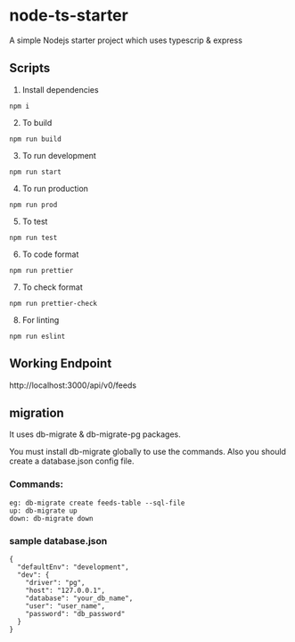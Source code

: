 # node-ts-starter

A simple Nodejs starter project which uses typescrip &amp; express

## Scripts

1. Install dependencies

```
npm i
```

2. To build

```
npm run build
```

3. To run development

```
npm run start
```

4. To run production

```
npm run prod
```

5. To test

```
npm run test
```

6. To code format

```
npm run prettier
```

7. To check format

```
npm run prettier-check
```

8. For linting

```
npm run eslint
```

## Working Endpoint

http://localhost:3000/api/v0/feeds

## migration

It uses db-migrate & db-migrate-pg packages.

You must install db-migrate globally to use the commands.
Also you should create a database.json config file.

### Commands:

```
eg: db-migrate create feeds-table --sql-file
up: db-migrate up
down: db-migrate down
```

### sample database.json

```
{
  "defaultEnv": "development",
  "dev": {
    "driver": "pg",
    "host": "127.0.0.1",
    "database": "your_db_name",
    "user": "user_name",
    "password": "db_password"
  }
}
```
